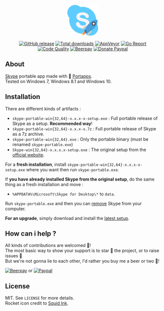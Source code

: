 <p align="center"><a href="https://github.com/portapps/skype-portable" target="_blank"><img width="100" src="https://github.com/portapps/skype-portable/blob/master/res/papp.png"></a></p>

<p align="center">
  <a href="https://github.com/portapps/skype-portable/releases/latest"><img src="https://img.shields.io/github/release/portapps/skype-portable.svg?style=flat-square" alt="GitHub release"></a>
  <a href="https://github.com/portapps/skype-portable/releases/latest"><img src="https://img.shields.io/github/downloads/portapps/skype-portable/total.svg?style=flat-square" alt="Total downloads"></a>
  <a href="https://ci.appveyor.com/project/crazy-max/skype-portable"><img src="https://img.shields.io/appveyor/ci/crazy-max/skype-portable.svg?style=flat-square" alt="AppVeyor"></a>
  <a href="https://goreportcard.com/report/github.com/portapps/skype-portable"><img src="https://goreportcard.com/badge/github.com/portapps/skype-portable?style=flat-square" alt="Go Report"></a>
  <a href="https://www.codacy.com/app/portapps/skype-portable"><img src="https://img.shields.io/codacy/grade/07946201a8a74eab9c6021a26f32fb4e.svg?style=flat-square" alt="Code Quality"></a>
  <a href="https://beerpay.io/portapps/portapps"><img src="https://img.shields.io/beerpay/portapps/portapps.svg?style=flat-square" alt="Beerpay"></a>
  <a href="https://www.paypal.com/cgi-bin/webscr?cmd=_s-xclick&hosted_button_id=WQD7AQGPDEPSG"><img src="https://img.shields.io/badge/donate-paypal-7057ff.svg?style=flat-square" alt="Donate Paypal"></a>
</p>

## About

[Skype](https://www.skype.com) portable app made with 🚀 [Portapps](https://github.com/portapps).<br />
Tested on Windows 7, Windows 8.1 and Windows 10.

## Installation

There are different kinds of artifacts :

* `skype-portable-win{32,64}-x.x.x-x-setup.exe` : Full portable release of Skype as a setup. **Recommended way**!
* `skype-portable-win{32,64}-x.x.x-x.7z` : Full portable release of Skype as a 7z archive.
* `skype-portable-win{32,64}.exe` : Only the portable binary (must be renamed `skype-portable.exe`)
* `Skype-win{32,64}-x.x.x.x-setup.exe` : The original setup from the [official website](https://www.skype.com/fr/get-skype/).

For a **fresh installation**, install `skype-portable-win{32,64}-x.x.x-x-setup.exe` where you want then run `skype-portable.exe`.

If **you have already installed Skype from the original setup**, do the same thing as a fresh installation and move :

* `%APPDATA%\Microsoft\Skype for Desktop\*` to `data`.

Run `skype-portable.exe` and then you can [remove](https://support.microsoft.com/en-us/instantanswers/ce7ba88b-4e95-4354-b807-35732db36c4d/repair-or-remove-programs) Skype from your computer.

**For an upgrade**, simply download and install the [latest setup](https://github.com/portapps/skype-portable/releases/latest).

## How can i help ?

All kinds of contributions are welcomed :raised_hands:!<br />
The most basic way to show your support is to star :star2: the project, or to raise issues :speech_balloon:<br />
But we're not gonna lie to each other, I'd rather you buy me a beer or two :beers:!

[![Beerpay](https://beerpay.io/portapps/portapps/badge.svg?style=beer-square)](https://beerpay.io/portapps/portapps)
or [![Paypal](https://raw.githubusercontent.com/portapps/portapps/master/res/paypal.svg)](https://www.paypal.com/cgi-bin/webscr?cmd=_s-xclick&hosted_button_id=WQD7AQGPDEPSG)

## License

MIT. See `LICENSE` for more details.<br />
Rocket icon credit to [Squid Ink](http://thesquid.ink).
